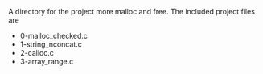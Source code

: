 A directory for the project more malloc and free. The included project files are

* 0-malloc_checked.c
*  1-string_nconcat.c
* 2-calloc.c
* 3-array_range.c